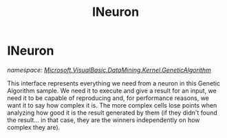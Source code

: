 ﻿---
title: INeuron
---

# INeuron
_namespace: [Microsoft.VisualBasic.DataMining.Kernel.GeneticAlgorithm](N-Microsoft.VisualBasic.DataMining.Kernel.GeneticAlgorithm.html)_

This interface represents everything we need from a neuron in this
 Genetic Algorithm sample. We need it to execute and give a result
 for an input, we need it to be capable of reproducing and, for
 performance reasons, we want it to say how complex it is. The
 more complex cells lose points when analyzing how good it is the
 result generated by them (if they didn't found the result... in that
 case, they are the winners independently on how complex they are).





